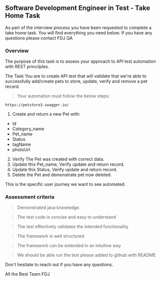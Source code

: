 ## Software Development Engineer in Test - Take Home Task

As part of the interview process you have been requested to complete a take home task. You will find everything you need below. If you have any questions please contact FDJ QA


### Overview

The purpose of this task is to assess your approach to API test automation with REST princilples.

The Task
You are to create API test that will validate that we're able to successfully add/create pets to store, update, verify and remove a pet record.

> Your automation must follow the below steps:

```
https://petstore3.swagger.io/
```

1. Create and return a new Pet with:
- Id
- Category_name
- Pet_name
- Status
- tagName
- photoUrl
2. Verify The Pet was created with correct data.
3. Update this Pet_name, Verify update and return record.
4. Update this Status, Verify update and return record.
4. Delete the Pet and demonstrate pet now deleted.

This is the specific user journey we want to see automated.


### Assessment criteria

> Demonstrated java knowledge.
 
> The test code is concise and easy to understand

> The test effectively validates the intended functionality

> The framework is well structured

> The framework can be extended in an intuitive way

> We should be able run the test please added to github with README


Don't hesitate to reach out if you have any questions.


All the Best 
Team FDJ

